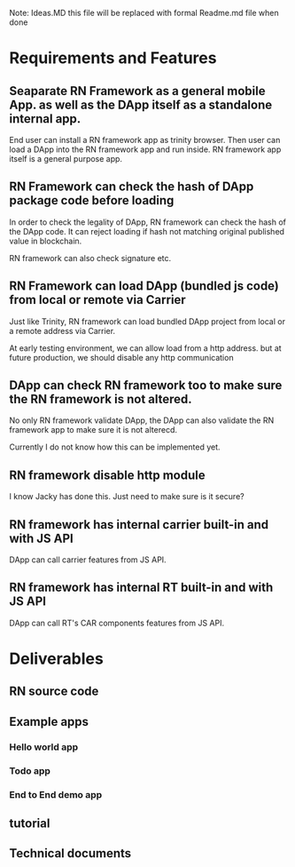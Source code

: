 Note: Ideas.MD this file will be replaced with formal Readme.md file when done

# Requirements and Features
## Seaparate RN Framework as a general mobile App. as well as the DApp itself as a standalone internal app.
End user can install a RN framework app as trinity browser. Then user can load a DApp into the RN framework app and run inside.
RN framework app itself is a general purpose app. 

## RN Framework can check the hash of DApp package code before loading

In order to check the legality of DApp, RN framework can check the hash of the DApp code. It can reject loading if hash not matching original published value in blockchain.

RN framework can also check signature etc.

## RN Framework can load DApp (bundled js code) from local or remote via Carrier

Just like Trinity, RN framework can load bundled DApp project from local or a remote address via Carrier.

At early testing environment, we can allow load from a http address. but at future production, we should disable any http communication

## DApp can check RN framework too to make sure the RN framework is not altered.

No only RN framework validate DApp, the DApp can also validate the RN framework app to make sure it is not alterecd.

Currently I do not know how this can be implemented yet.

## RN framework disable http module

I know Jacky has done this. Just need to make sure is it secure?

## RN framework has internal carrier built-in and with JS API

DApp can call carrier features from JS API.

## RN framework has internal RT built-in and with JS API

DApp can call RT's CAR components features from JS API.

# Deliverables

## RN source code
## Example apps
### Hello world app
### Todo app
### End to End demo app
## tutorial
## Technical documents

